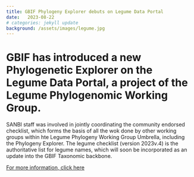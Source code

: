 ```yaml
---
title: GBIF Phylogeny Explorer debuts on Legume Data Portal
date:   2023-08-22
# categories: jekyll update
background: /assets/images/legume.jpg
---
```


# GBIF has introduced a new Phylogenetic Explorer on the Legume Data Portal, a project of the Legume Phylogenomic Working Group.

SANBI staff was involved in jointly coordinating the community endorsed checklist, which forms the basis of all the wok done by other working groups within hte Legume Phylogeny Working Group Umbrella, including the Phylogeny Explorer.
The legume checklist (version 2023v.4) is the authoritative list for legume names, which will soon be incorporated as an update into the GBIF Taxonomic backbone.

[For more information, click here](https://www.gbif.org/news/6nt63x4czzdfGJ8EpoWVtg/gbif-phylogeny-explorer-debuts-on-legume-data-portal)
